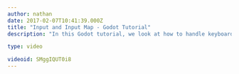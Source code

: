 ```yaml
---
author: nathan
date: 2017-02-07T10:41:39.000Z
title: "Input and Input Map - Godot Tutorial"
description: "In this Godot tutorial, we look at how to handle keyboard input properly, and refactor our platform game movement so it uses the builtin _input() method."

type: video

videoid: SMggIQUT0i8
---
```


